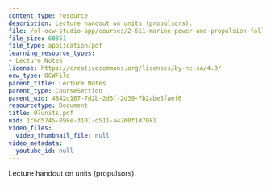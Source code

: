 ```yaml
---
content_type: resource
description: Lecture handout on units (propulsors).
file: /ol-ocw-studio-app/courses/2-611-marine-power-and-propulsion-fall-2006/1c6d5745898e3101d511a4260f1d7081_07units.pdf
file_size: 68851
file_type: application/pdf
learning_resource_types:
- Lecture Notes
license: https://creativecommons.org/licenses/by-nc-sa/4.0/
ocw_type: OCWFile
parent_title: Lecture Notes
parent_type: CourseSection
parent_uid: 4842d167-7d2b-2d5f-2d39-7b2abe3faef6
resourcetype: Document
title: 07units.pdf
uid: 1c6d5745-898e-3101-d511-a4260f1d7081
video_files:
  video_thumbnail_file: null
video_metadata:
  youtube_id: null
---
```

Lecture handout on units (propulsors).